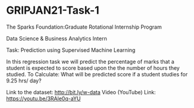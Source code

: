 # GRIPJAN21-Task-1
The Sparks Foundation:Graduate Rotational Internship Program

Data Science & Business Analytics Intern

Task: Prediction using Supervised Machine Learning

In this regression task we will predict the percentage of marks that a student is expected to score based upon the the number of hours they studied.
To Calculate: What will be predicted score if a student studies for 9.25 hrs/ day?

Link to the dataset: http://bit.ly/w-data
Video (YouTube) Link: https://youtu.be/3RAle0q-aYU
